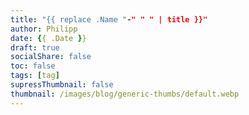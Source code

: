 ```yaml
---
title: "{{ replace .Name "-" " " | title }}"
author: Philipp
date: {{ .Date }}
draft: true
socialShare: false
toc: false
tags: [tag]
supressThumbnail: false
thumbnail: /images/blog/generic-thumbs/default.webp
---
```


